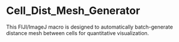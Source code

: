 # Cell_Dist_Mesh_Generator

This FIJI/ImageJ macro is designed to automatically batch-generate distance mesh between cells for quantitative visualization.

